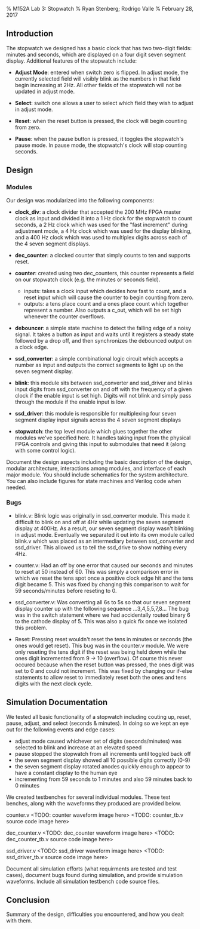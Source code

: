 % M152A Lab 3: Stopwatch
% Ryan Stenberg; Rodrigo Valle
% February 28, 2017


## Introduction
The stopwatch we designed has a basic clock that has two two-digit fields:
minutes and seconds, which are displayed on a four digit seven segment display.
Additional features of the stopwatch include:

  - **Adjust Mode**: entered when switch zero is flipped. In adjust mode, the
    currently selected field will visibly blink as the numbers in that field
    begin increasing at 2Hz. All other fields of the stopwatch will not be
    updated in adjust mode.

  - **Select**: switch one allows a user to select which field they wish to
    adjust in adjust mode. 

  - **Reset**: when the reset button is pressed, the clock will begin counting
    from zero.

  - **Pause**: when the pause button is pressed, it toggles the stopwatch's
    pause mode. In pause mode, the stopwatch's clock will stop counting seconds.


## Design

### Modules
Our design was modularized into the following components:

  - **clock_div**: a clock divider that accepted the 200 MHz FPGA master clock
    as input and divided it into a 1 Hz clock for the stopwatch to count
    seconds, a 2 Hz clock which was used for the "fast increment" during
    adjustment mode, a 4 Hz clock which was used for the display blinking, and
    a 400 Hz clock which was used to multiplex digits across each of the 4
    seven segment displays.

  - **dec_counter**: a clocked counter that simply counts to ten and supports
    reset.

  - **counter**: created using two dec_counters, this counter represents a
    field on our stopwatch clock (e.g. the minutes or seconds field).
      - inputs: takes a clock input which decides how fast to count, and a
        reset input which will cause the counter to begin counting from zero.
      - outputs: a tens place count and a ones place count which together
        represent a number. Also outputs a c_out, which will be set high
        whenever the counter overflows.

  - **debouncer**: a simple state machine to detect the falling edge of a noisy
    signal. It takes a button as input and waits until it registers a steady
    state followed by a drop off, and then synchronizes the debounced output on
    a clock edge.

  - **ssd_converter**: a simple combinational logic circuit which accepts
    a number as input and outputs the correct segments to light up on the seven
    segment display.

  - **blink**: this module sits between ssd_converter and ssd_driver and blinks
    input digits from ssd_converter on and off with the frequency of a given clock
    if the enable input is set high. Digits will not blink and simply pass through
    the module if the enable input is low.

  - **ssd_driver**: this module is responsible for multiplexing four seven
    segment display input signals across the 4 seven segment displays

  - **stopwatch**: the top level module which glues together the other modules
    we've specified here. It handles taking input from the physical FPGA controls
    and giving this input to submodules that need it (along with some control
    logic).


Document the design aspects including the basic description of the design,
modular architecture, interactions among modules, and interface of each major
module. You should include schematics for the system architecture. You can also
include figures for state machines and Verilog code when needed.

### Bugs
  - blink.v: Blink logic was originally in ssd_converter module. This made it difficult to blink on and off at 4Hz while updating the seven segment display at 400Hz. As a result, our seven segment display wasn't blinking in adjust mode. Eventually we separated it out into its own module called blink.v which was placed as an intermediary between ssd_converter and ssd_driver. This allowed us to tell the ssd_drive to show nothing every 4Hz.

  - counter.v: Had an off by one error that caused our seconds and minutes to reset at 50 instead of 60. This was simply a comparison error in which we reset the tens spot once a positive clock edge hit and the tens digit became 5. This was fixed by changing this comparison to wait for 59 seconds/minutes before reseting to 0.

  - ssd_converter.v: Was converting all 6s to 5s so that our seven segment display counter up with the following sequence ...3,4,5,5,7,8... The bug was in the switch statement where we had accidentally routed binary 6 to the cathode display of 5. This was also a quick fix once we isolated this problem.

  - Reset: Pressing reset wouldn't reset the tens in minutes or seconds (the ones would get reset). This bug was in the counter.v module. We were only reseting the tens digit if the reset was being held down while the ones digit incremented from 9 -> 10 (overflow). Of course this never occured because when the reset button was pressed, the ones digit was set to 0 and could not increment. This was fixed by changing our if-else statements to allow reset to immediately reset both the ones and tens digits with the next clock cycle.


## Simulation Documentation
We tested all basic functionality of a stopwatch including couting up, reset, pause, adjust, and select (seconds & minutes). In doing so we kept an eye out for the following events and edge cases:
- adjust mode caused whichever set of digits (seconds/minutes) was selected to blink and increase at an elevated speed
- pause stopped the stopwatch from all increments until toggled back off
- the seven segment display showed all 10 possible digits correctly (0-9)
- the seven segment display rotated anodes quickly enough to appear to have a constant display to the human eye
- incrementing from 59 seconds to 1 minutes and also 59 minutes back to 0 minutes

We created testbenches for several individual modules. These test benches, along with the waveforms they produced are provided below.

counter.v
<TODO: counter waveform image here>
<TODO: counter_tb.v source code image here>

dec_counter.v
<TODO: dec_counter waveform image here>
<TODO: dec_counter_tb.v source code image here>

ssd_driver.v
<TODO: ssd_driver waveform image here>
<TODO: ssd_driver_tb.v source code image here>

Document all simulation efforts (what requirments are tested and test cases),
document bugs found during simulation, and provide simulation waveforms.
Include all simulation testbench code source files.


## Conclusion
Summary of the design, difficulties you encountered, and how you dealt with
them.


<!-- for ryan:
 - draw the debouncer state machine
 - draw the modular architecture
-->
